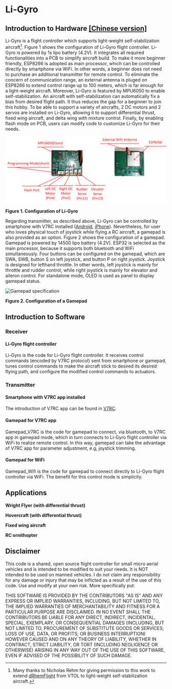 # Li-Gyro
## Introduction to Hardware [[Chinese version]](https://github.com/ChihChuanCheng/Li-Gyro/blob/main/Li-Gyro[cn].pdf)
Li-Gyro is a flight controller which supports light-weight self-stabilization aircraft[^1]. Figure 1 shows the configuration of Li-Gyro flight controller. Li-Gyro is powered by 1s lipo battery (4.2V). It integrates all required functionalities into a PCB to simplify aircraft build. To make it more beginner friendly, ESP8266 is adopted as main processor, which can be controlled directly by smartphone via WiFi. In other words, a beginner does not need to purchase an additional transmitter for remote control. To eliminate the concern of communication range, an external antenna is pluged on ESP8266 to extend control range up to 100 meters, which is far enough for a light-weight aircraft. Moreover, Li-Gyro is featured by MPU6050 to enable self-stabilization. An aircraft with self-stabilization can automatically fix a bias from desired flight path. It thus reduces the gap for a beginner to join this hobby. To be able to support a variety of aircrafts, 2 DC motors and 2 servos are installed on Li-Gyro, allowing it to support differential thrust, fixed wing aircraft, and delta wing with mixture control. Finally, by enabling flash mode on PCB, users can modify code to customize Li-Gyro for their needs. 

[^1]: Many thanks to Nicholas Rehm for giving permission to this work to extend [dRhemFlight](https://github.com/nickrehm/dRehmFlight) from VTOL to light-weight self-stabilization aircraft.

![Li-Gyro specification](https://github.com/ChihChuanCheng/Li-Gyro/blob/main/Li-GyroFlightController[en].png)

**Figure 1. Configuration of Li-Gyro**

Regarding transmitter, as described above, Li-Gyro can be controlled by smartphone with V7RC installed ([Android](https://play.google.com/store/apps/details?id=com.v7idea.v7rcliteandroidsdkversion&hl=zh_TW&gl=US), [iPhone](https://apps.apple.com/tw/app/v7rc/id1390983964)). Nevertheless, for user who loves physical touch of joystick while flying a RC aircraft, a gamepad is also provided as an option. Figure 2 shows the configuration of a gamepad. Gamepad is powered by 14500 lipo battery (4.2V). ESP32 is selected as the main processor, because it supports both bluetooth and WiFi simultaneously. Four buttons can be configured on the gamepad, which are SWA, SWB, button S on left joystick, and button P on right joystick. Joystick is designed for lefthand throttle. In other words, left joystick is mainly for throttle and rudder control, while right joystick is mainly for elevator and aileron control. For standalone mode, OLED is used as panel to display gamepad status.

![Gamepad specification](https://github.com/ChihChuanCheng/Li-Gyro/blob/main/Gamepad[en].png)

**Figure 2. Configuration of a Gamepad**

## Introduction to Software
### Receiver
#### Li-Gyro flight controller
Li-Gyro is the code for Li-Gyro flight controller. It receives control commands (encoded by V7RC protocol) sent from smartphone or gamepad, tunes control commands to make the aircraft stick to desired its desired flying path, and configure the modified control commands to actuators.
### Transmitter
#### Smartphone with V7RC app installed
The introduction of V7RC app can be found in [V7RC](https://hackmd.io/@accomdemy/v7rc).
#### Gamepad for V7RC app
Gamepad_V7RC is the code for gamepad to connect, via bluetooth, to V7RC app in gamepad mode, which in turn connects to Li-Gyro flight controller via WiFi to realize remote control. In this way, gamepad can take the advantage of V7RC app for parameter adjustment, e.g, joystick trimming.
#### Gamepad for WiFi
Gamepad_Wifi is the code for gamepad to connect directly to Li-Gyro flight controller via WiFi. The benefit for this control mode is simplicity.

## Applications
**Wright Flyer (with differential thrust)**

**Hovercraft (with differential thrust)**

**Fixed wing aircraft**

**RC ornithopter**

## Disclaimer
This code is a shared, open source flight controller for small micro aerial vehicles and is intended to be modified to suit your needs. It is NOT intended to be used on manned vehicles. I do not claim any responsibility for any damage or injury that may be inflicted as a result of the use of this code. Use and modify at your own risk. More specifically put:

THIS SOFTWARE IS PROVIDED BY THE CONTRIBUTORS "AS IS" AND ANY EXPRESS OR IMPLIED WARRANTIES, INCLUDING, BUT NOT LIMITED TO, THE IMPLIED WARRANTIES OF MERCHANTABILITY AND FITNESS FOR A PARTICULAR PURPOSE ARE DISCLAIMED. IN NO EVENT SHALL THE CONTRIBUTORS BE LIABLE FOR ANY DIRECT, INDIRECT, INCIDENTAL, SPECIAL, EXEMPLARY, OR CONSEQUENTIAL DAMAGES (INCLUDING, BUT NOT LIMITED TO, PROCUREMENT OF SUBSTITUTE GOODS OR SERVICES; LOSS OF USE, DATA, OR PROFITS; OR BUSINESS INTERRUPTION) HOWEVER CAUSED AND ON ANY THEORY OF LIABILITY, WHETHER IN CONTRACT, STRICT LIABILITY, OR TORT (INCLUDING NEGLIGENCE OR OTHERWISE) ARISING IN ANY WAY OUT OF THE USE OF THIS SOFTWARE, EVEN IF ADVISED OF THE POSSIBILITY OF SUCH DAMAGE.

